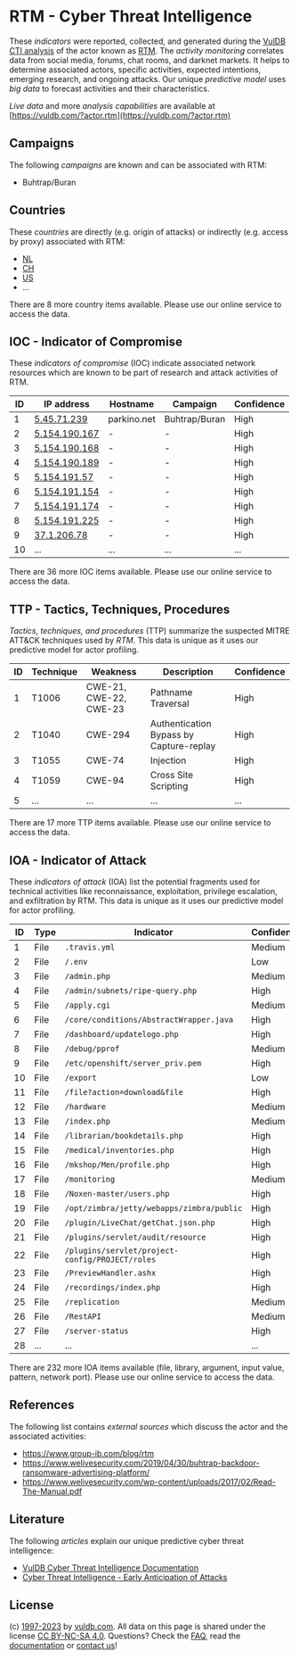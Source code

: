 # RTM - Cyber Threat Intelligence

These _indicators_ were reported, collected, and generated during the [VulDB CTI analysis](https://vuldb.com/?kb.cti) of the actor known as [RTM](https://vuldb.com/?actor.rtm). The _activity monitoring_ correlates data from social media, forums, chat rooms, and darknet markets. It helps to determine associated actors, specific activities, expected intentions, emerging research, and ongoing attacks. Our unique _predictive model_ uses _big data_ to forecast activities and their characteristics.

_Live data_ and more _analysis capabilities_ are available at [https://vuldb.com/?actor.rtm](https://vuldb.com/?actor.rtm)

## Campaigns

The following _campaigns_ are known and can be associated with RTM:

* Buhtrap/Buran

## Countries

These _countries_ are directly (e.g. origin of attacks) or indirectly (e.g. access by proxy) associated with RTM:

* [NL](https://vuldb.com/?country.nl)
* [CH](https://vuldb.com/?country.ch)
* [US](https://vuldb.com/?country.us)
* ...

There are 8 more country items available. Please use our online service to access the data.

## IOC - Indicator of Compromise

These _indicators of compromise_ (IOC) indicate associated network resources which are known to be part of research and attack activities of RTM.

ID | IP address | Hostname | Campaign | Confidence
-- | ---------- | -------- | -------- | ----------
1 | [5.45.71.239](https://vuldb.com/?ip.5.45.71.239) | parkino.net | Buhtrap/Buran | High
2 | [5.154.190.167](https://vuldb.com/?ip.5.154.190.167) | - | - | High
3 | [5.154.190.168](https://vuldb.com/?ip.5.154.190.168) | - | - | High
4 | [5.154.190.189](https://vuldb.com/?ip.5.154.190.189) | - | - | High
5 | [5.154.191.57](https://vuldb.com/?ip.5.154.191.57) | - | - | High
6 | [5.154.191.154](https://vuldb.com/?ip.5.154.191.154) | - | - | High
7 | [5.154.191.174](https://vuldb.com/?ip.5.154.191.174) | - | - | High
8 | [5.154.191.225](https://vuldb.com/?ip.5.154.191.225) | - | - | High
9 | [37.1.206.78](https://vuldb.com/?ip.37.1.206.78) | - | - | High
10 | ... | ... | ... | ...

There are 36 more IOC items available. Please use our online service to access the data.

## TTP - Tactics, Techniques, Procedures

_Tactics, techniques, and procedures_ (TTP) summarize the suspected MITRE ATT&CK techniques used by _RTM_. This data is unique as it uses our predictive model for actor profiling.

ID | Technique | Weakness | Description | Confidence
-- | --------- | -------- | ----------- | ----------
1 | T1006 | CWE-21, CWE-22, CWE-23 | Pathname Traversal | High
2 | T1040 | CWE-294 | Authentication Bypass by Capture-replay | High
3 | T1055 | CWE-74 | Injection | High
4 | T1059 | CWE-94 | Cross Site Scripting | High
5 | ... | ... | ... | ...

There are 17 more TTP items available. Please use our online service to access the data.

## IOA - Indicator of Attack

These _indicators of attack_ (IOA) list the potential fragments used for technical activities like reconnaissance, exploitation, privilege escalation, and exfiltration by RTM. This data is unique as it uses our predictive model for actor profiling.

ID | Type | Indicator | Confidence
-- | ---- | --------- | ----------
1 | File | `.travis.yml` | Medium
2 | File | `/.env` | Low
3 | File | `/admin.php` | Medium
4 | File | `/admin/subnets/ripe-query.php` | High
5 | File | `/apply.cgi` | Medium
6 | File | `/core/conditions/AbstractWrapper.java` | High
7 | File | `/dashboard/updatelogo.php` | High
8 | File | `/debug/pprof` | Medium
9 | File | `/etc/openshift/server_priv.pem` | High
10 | File | `/export` | Low
11 | File | `/file?action=download&file` | High
12 | File | `/hardware` | Medium
13 | File | `/index.php` | Medium
14 | File | `/librarian/bookdetails.php` | High
15 | File | `/medical/inventories.php` | High
16 | File | `/mkshop/Men/profile.php` | High
17 | File | `/monitoring` | Medium
18 | File | `/Noxen-master/users.php` | High
19 | File | `/opt/zimbra/jetty/webapps/zimbra/public` | High
20 | File | `/plugin/LiveChat/getChat.json.php` | High
21 | File | `/plugins/servlet/audit/resource` | High
22 | File | `/plugins/servlet/project-config/PROJECT/roles` | High
23 | File | `/PreviewHandler.ashx` | High
24 | File | `/recordings/index.php` | High
25 | File | `/replication` | Medium
26 | File | `/RestAPI` | Medium
27 | File | `/server-status` | High
28 | ... | ... | ...

There are 232 more IOA items available (file, library, argument, input value, pattern, network port). Please use our online service to access the data.

## References

The following list contains _external sources_ which discuss the actor and the associated activities:

* https://www.group-ib.com/blog/rtm
* https://www.welivesecurity.com/2019/04/30/buhtrap-backdoor-ransomware-advertising-platform/
* https://www.welivesecurity.com/wp-content/uploads/2017/02/Read-The-Manual.pdf

## Literature

The following _articles_ explain our unique predictive cyber threat intelligence:

* [VulDB Cyber Threat Intelligence Documentation](https://vuldb.com/?kb.cti)
* [Cyber Threat Intelligence - Early Anticipation of Attacks](https://www.scip.ch/en/?labs.20201022)

## License

(c) [1997-2023](https://vuldb.com/?kb.changelog) by [vuldb.com](https://vuldb.com/?kb.about). All data on this page is shared under the license [CC BY-NC-SA 4.0](https://creativecommons.org/licenses/by-nc-sa/4.0/). Questions? Check the [FAQ](https://vuldb.com/?kb.faq), read the [documentation](https://vuldb.com/?kb) or [contact us](https://vuldb.com/?contact)!
